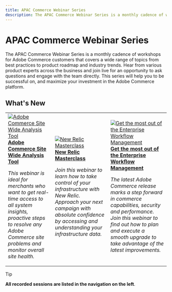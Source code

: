 ```yaml
---
title: APAC Commerce Webinar Series
description: The APAC Commerce Webinar Series is a monthly cadence of workshops for Adobe Commerce customers that covers a wide range of topics from best practices to product roadmap and industry trends.
---
```



# APAC Commerce Webinar Series

The APAC Commerce Webinar Series is a monthly cadence of workshops for Adobe Commerce customers that covers a wide range of topics from best practices to product roadmap and industry trends. Hear from various product experts across the business and join live for an opportunity to ask questions and engage with the team directly. This series will help you to be successful on, and maximize your investment in the Adobe Commerce platform.

## What's New

<table>
<tr>
  <td>
    <a href="https://experienceleague.adobe.com/docs/commerce-events/events/apac-commerce/2022/analysis-tool.html">
      <img alt="Adobe Commerce Site Wide Analysis Tool" src="./../assets/analysis-tool.png" />
    </a>
     <div>
      <a href="https://experienceleague.adobe.com/docs/commerce-events/events/apac-commerce/2022/analysis-tool.html">
        <strong>Adobe Commerce Site Wide Analysis Tool</strong>
      </a>
    </div>
    <p>
    <em>This webinar is ideal for merchants who want to get real-time access to all system insights, proactive steps to resolve any Adobe Commerce site problems and monitor overall site health.</em>
    <p>
  </td>
  <td>
    <a href="https://experienceleague.adobe.com/docs/commerce-events/events/apac-commerce/2022/new-relic.html">
      <img alt="New Relic Masterclass" src="./../assets/new-relic.png" />
    </a>
     <div>
      <a href="https://experienceleague.adobe.com/docs/commerce-events/events/apac-commerce/2022/new-relic.html">
        <strong>New Relic Masterclass</strong>
      </a>
    </div>
    <p>
    <em>Join this webinar to learn how to take control of your infrastructure with New Relic. Approach your next campaign with absolute confidence by accessing and understanding your infrastructure data.</em>
    <p>
  </td>  
  <td>
    <a href="https://experienceleague.adobe.com/docs/commerce-events/events/apac-commerce/2022/upgrade.html">
      <img alt="Get the most out of the Enterprise Workflow Management" src="./../assets/new-relic.png" />
    </a>
     <div>
      <a href="https://experienceleague.adobe.com/docs/commerce-events/events/apac-commerce/2022/upgrade.html">
        <strong>Get the most out of the Enterprise Workflow Management</strong>
      </a>
    </div>
    <p>
    <em>The latest Adobe Commerce release marks a step forward in commerce capabilities, security and performance. Join this webinar to find out how to plan and execute a smooth upgrade to take advantage of the latest improvements.</em>
    <p>
  </td>
</tr>
</table>

>[!TIP]
>
>**All recorded sessions are listed in the navigation on the left**.
